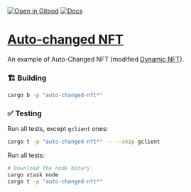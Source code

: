 [![Open in Gitpod](https://img.shields.io/badge/Open_in-Gitpod-white?logo=gitpod)](https://gitpod.io/#FOLDER=auto-changed-nft/https://github.com/gear-foundation/dapps)
[![Docs](https://img.shields.io/github/actions/workflow/status/gear-foundation/dapps/contracts.yml?logo=rust&label=docs)](https://dapps.gear.rs/auto_changed_nft_io)

# [Auto-changed NFT](https://wiki.gear-tech.io/docs/examples/NFTs/dynamic-nft#examples)

An example of Auto-Changed NFT (modified [Dynamic NFT](../dynamic-nft)).

### 🏗️ Building

```sh
cargo b -p "auto-changed-nft*"
```

### ✅ Testing

Run all tests, except `gclient` ones:
```sh
cargo t -p "auto-changed-nft*" -- --skip gclient
```

Run all tests:
```sh
# Download the node binary.
cargo xtask node
cargo t -p "auto-changed-nft*"
```
